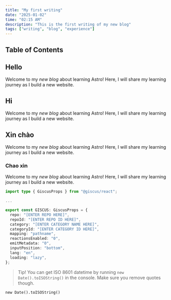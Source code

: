 ```yaml
---
title: "My first writing"
date: "2025-01-02"
time: "02:15 AM"
description: "This is the first writing of my new blog"
tags: ["writing", "blog", "experience"]
---
```


## Table of Contents

## Hello

Welcome to my _new blog_ about learning Astro! Here, I will share my learning journey as I build a new website.

## Hi

Welcome to my _new blog_ about learning Astro! Here, I will share my learning journey as I build a new website.

## Xin chào

Welcome to my _new blog_ about learning Astro! Here, I will share my learning journey as I build a new website.

### Chao xìn

Welcome to my _new blog_ about learning Astro! Here, I will share my learning journey as I build a new website.

```ts
import type { GiscusProps } from "@giscus/react";

...

export const GISCUS: GiscusProps = {
  repo: "[ENTER REPO HERE]",
  repoId: "[ENTER REPO ID HERE]",
  category: "[ENTER CATEGORY NAME HERE]",
  categoryId: "[ENTER CATEGORY ID HERE]",
  mapping: "pathname",
  reactionsEnabled: "0",
  emitMetadata: "0",
  inputPosition: "bottom",
  lang: "en",
  loading: "lazy",
};
```

> Tip! You can get ISO 8601 datetime by running `new Date().toISOString()` in the console. Make sure you remove quotes though.

`new Date().toISOString()`
